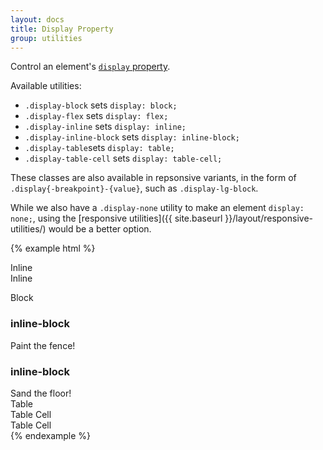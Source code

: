 ```yaml
---
layout: docs
title: Display Property
group: utilities
---
```


Control an element's [`display` property](https://developer.mozilla.org/en-US/docs/Web/CSS/display).

Available utilities:
- `.display-block` sets `display: block;`
- `.display-flex` sets `display: flex;`
- `.display-inline` sets `display: inline;`
- `.display-inline-block` sets `display: inline-block;`
- `.display-table`sets `display: table;`
- `.display-table-cell`  sets `display: table-cell;`

These classes are also available in repsonsive variants, in the form of `.display{-breakpoint}-{value}`, such as `.display-lg-block`.

While we also have a `.display-none` utility to make an element `display: none;`, using the [responsive utilities]({{ site.baseurl }}/layout/responsive-utilities/) would be a better option.

{% example html %}
<div class="display-inline bg-success">Inline</div>
<div class="display-inline bg-success">Inline</div>

<span class="display-block bg-primary">Block</span>

<div class="display-inline-block bg-warning">
  <h3>inline-block</h3>
  Paint the fence!
</div>
<div class="display-inline-block bg-warning">
  <h3>inline-block</h3>
  Sand the floor!
</div>

<div class="display-table bg-info">
    Table
    <div class="display-table">
        <div class="display-table-cell bg-danger">
            Table Cell
        </div>
        <div class="display-table-cell bg-warning">
            Table Cell
        </div>
    </div>
</div>
{% endexample %}
